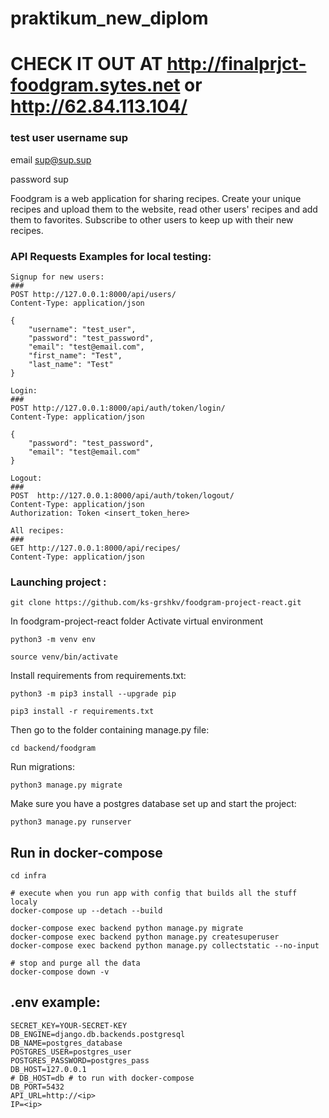 # praktikum_new_diplom
# CHECK IT OUT AT http://finalprjct-foodgram.sytes.net or http://62.84.113.104/

### test user username sup

email sup@sup.sup

password sup

Foodgram is a web application for sharing recipes. 
Create your unique recipes and upload them to the website, read other
users' recipes and add them to favorites. 
Subscribe to other users to keep up with their new recipes.

### API Requests Examples for local testing:

```
Signup for new users:  
###  
POST http://127.0.0.1:8000/api/users/  
Content-Type: application/json  

{  
    "username": "test_user",  
    "password": "test_password",  
    "email": "test@email.com",  
    "first_name": "Test",  
    "last_name": "Test"  
}

Login:  
###  
POST http://127.0.0.1:8000/api/auth/token/login/  
Content-Type: application/json

{  
    "password": "test_password",  
    "email": "test@email.com"  
}  

Logout:  
###  
POST  http://127.0.0.1:8000/api/auth/token/logout/  
Content-Type: application/json  
Authorization: Token <insert_token_here>  

All recipes:  
###  
GET http://127.0.0.1:8000/api/recipes/  
Content-Type: application/json 
```

### Launching project :

```
git clone https://github.com/ks-grshkv/foodgram-project-react.git
```

In foodgram-project-react folder
Activate virtual environment

```
python3 -m venv env
```
```
source venv/bin/activate
```

Install requirements from requirements.txt:

```
python3 -m pip3 install --upgrade pip
```
```
pip3 install -r requirements.txt
```

Then go to the folder containing manage.py file:

```
cd backend/foodgram
```

Run migrations:

```
python3 manage.py migrate
```

Make sure you have a postgres database set up
and start the project:

```
python3 manage.py runserver
```

## Run in docker-compose

```
cd infra

# execute when you run app with config that builds all the stuff localy
docker-compose up --detach --build 

docker-compose exec backend python manage.py migrate
docker-compose exec backend python manage.py createsuperuser
docker-compose exec backend python manage.py collectstatic --no-input

# stop and purge all the data
docker-compose down -v
```

## .env example:

```
SECRET_KEY=YOUR-SECRET-KEY
DB_ENGINE=django.db.backends.postgresql
DB_NAME=postgres_database
POSTGRES_USER=postgres_user
POSTGRES_PASSWORD=postgres_pass
DB_HOST=127.0.0.1
# DB_HOST=db # to run with docker-compose
DB_PORT=5432
API_URL=http://<ip>
IP=<ip>
```
